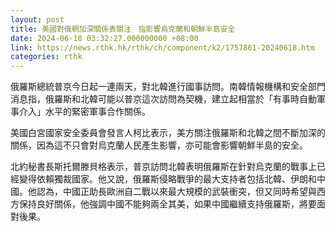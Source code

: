 ```yaml
---
layout: post
title: 美國對俄朝加深關係表關注　指影響烏克蘭和朝鮮半島安全
date: 2024-06-18 03:32:27.000000000 +08:00
link: https://news.rthk.hk/rthk/ch/component/k2/1757861-20240618.htm
categories: rthk
---
```


俄羅斯總統普京今日起一連兩天，對北韓進行國事訪問。南韓情報機構和安全部門消息指，俄羅斯和北韓可能以普京這次訪問為契機，建立起相當於「有事時自動軍事介入」水平的緊密軍事合作關係。

美國白宮國家安全委員會發言人柯比表示，美方關注俄羅斯和北韓之間不斷加深的關係，因為這不只會對烏克蘭人民產生影響，亦可能會影響朝鮮半島的安全。

北約秘書長斯托爾滕貝格表示，普京訪問北韓表明俄羅斯在針對烏克蘭的戰事上已經變得依賴獨裁國家。他又說，俄羅斯侵略戰爭的最大支持者包括北韓、伊朗和中國。他認為，中國正助長歐洲自二戰以來最大規模的武裝衝突，但又同時希望與西方保持良好關係，他強調中國不能夠兩全其美，如果中國繼續支持俄羅斯，將要面對後果。
